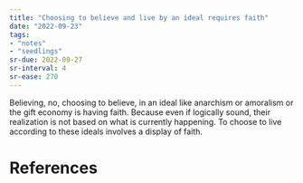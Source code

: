 ```yaml
---
title: "Choosing to believe and live by an ideal requires faith"
date: "2022-09-23"
tags:
- "notes"
- "seedlings"
sr-due: 2022-09-27
sr-interval: 4
sr-ease: 270
---
```


Believing, no, choosing to believe, in an ideal like anarchism or amoralism or the gift economy is having faith. Because even if logically sound, their realization is not based on what is currently happening. To choose to live according to these ideals involves a display of faith.

# References